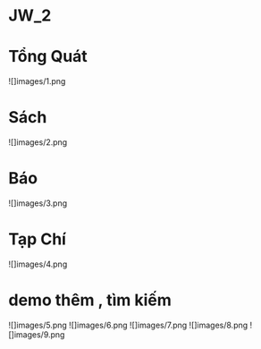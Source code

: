 # JW_2

# Tổng Quát
![]images/1.png 
# Sách 
![]images/2.png

# Báo
![]images/3.png

# Tạp Chí
![]images/4.png

# demo thêm , tìm kiếm
![]images/5.png 
![]images/6.png 
![]images/7.png 
![]images/8.png 
![]images/9.png
